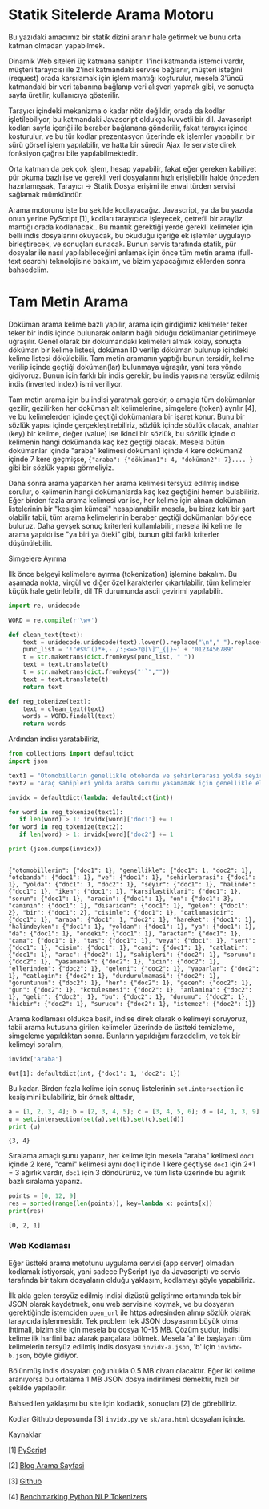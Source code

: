# Statik Sitelerde Arama Motoru

Bu yazıdaki amacımız bir statik dizini aranır hale getirmek ve bunu
orta katman olmadan yapabilmek.

Dinamik Web siteleri üç katmana sahiptir. 1'inci katmanda istemci
vardır, müşteri tarayıcısı ile 2'inci katmandaki servise bağlanır,
müşteri isteğini (request) orada karşılamak için işlem mantığı
koşturulur, mesela 3'üncü katmandaki bir veri tabanına bağlanıp veri
alışveri yapmak gibi, ve sonuçta sayfa üretilir, kullanıcıya
gösterilir.

Tarayıcı içindeki mekanizma o kadar nötr değildir, orada da kodlar
işletilebiliyor, bu katmandaki Javascript oldukça kuvvetli bir
dil. Javascript kodları sayfa içeriği ile beraber bağlanana
gönderilir, fakat tarayıcı içinde koşturulur, ve bu tür kodlar
prezentasyon üzerinde ek işlemler yapabilir, bir sürü görsel işlem
yapılabilir, ve hatta bir süredir Ajax ile serviste direk fonksiyon
çağrısı bile yapılabilmektedir.

Orta katman da pek çok işlem, hesap yapabilir, fakat eğer gereken
kabiliyet pür okuma bazlı ise ve gerekli veri dosyalarını hızlı
erişilebilir halde önceden hazırlamışsak, Tarayıcı -> Statik Dosya
erişimi ile envai türden servisi sağlamak mümkündür.

Arama motorunu işte bu şekilde kodlayacağız. Javascript, ya da bu
yazıda onun yerine PyScript [1], kodları tarayıcıda işleyecek,
çetrefil bir arayüz mantığı orada kodlanacak.. Bu mantık gerektiği
yerde gerekli kelimeler için belli indis dosyalarını okuyacak, bu
okuduğu içeriğe ek işlemler uygulayıp birleştirecek, ve sonuçları
sunacak. Bunun servis tarafında statik, pür dosyalar ile nasıl
yapılabileceğini anlamak için önce tüm metin arama (full-text search)
teknolojisine bakalım, ve bizim yapacağımız eklerden sonra bahsedelim.

# Tam Metin Arama

Doküman arama kelime bazlı yapılır, arama için girdiğimiz kelimeler
teker teker bir indis içinde bulunarak onların bağlı olduğu dokümanlar
getirilmeye uğraşılır. Genel olarak bir dokümandaki kelimeleri almak
kolay, sonuçta döküman bir kelime listesi, doküman ID verilip döküman
bulunup içindeki kelime listesi dökülebilir. Tam metin aramanın
yaptığı bunun tersidir, kelime verilip içinde geçtiği doküman(lar)
bulunmaya uğraşılır, yani ters yönde gidiyoruz. Bunun için farklı bir
indis gerekir, bu indis yapısına tersyüz edilmiş indis (inverted
index) ismi veriliyor.

Tam metin arama için bu indisi yaratmak gerekir, o amaçla tüm
dokümanlar gezilir, gezilirken her doküman alt kelimelerine, simgelere
(token) ayrılır [4], ve bu kelimelerden içinde geçtiği dokümanlara bir
işaret konur. Bunu bir sözlük yapısı içinde gerçekleştirebiliriz,
sözlük içinde sözlük olacak, anahtar (key) bir kelime, değer (value)
ise ikinci bir sözlük, bu sözlük içinde o kelimenin hangi dokümanda
kaç kez geçtiği olacak. Mesela bütün dokümanlar içinde "araba"
kelimesi doküman1 içinde 4 kere doküman2 içinde 7 kere geçmişse,
`{"araba": {"döküman1": 4, "doküman2": 7}.... }` gibi bir sözlük
yapısı görmeliyiz.

Daha sonra arama yaparken her arama kelimesi tersyüz edilmiş indise
sorulur, o kelimenin hangi dokümanlarda kaç kez geçtiğini hemen
bulabiliriz. Eğer birden fazla arama kelimesi var ise, her kelime için
alınan doküman listelerinin bir "kesişim kümesi" hesaplanabilir
mesela, bu biraz katı bir şart olabilir tabii, tüm arama kelimelerinin
beraber geçtiği dokümanları böylece buluruz. Daha gevşek sonuç
kriterleri kullanılabilir, mesela iki kelime ile arama yapıldı ise "ya
biri ya öteki" gibi, bunun gibi farklı kriterler düşünülebilir.

Simgelere Ayırma

İlk önce belgeyi kelimelere ayırma (tokenization) işlemine bakalım. Bu
aşamada nokta, virgül ve diğer özel karakterler çıkartılabilir, tüm kelimeler
küçük hale getirilebilir, dil TR durumunda ascii çevirimi yapılabilir.

```python
import re, unidecode

WORD = re.compile(r'\w+')

def clean_text(text):
    text = unidecode.unidecode(text).lower().replace("\n"," ").replace("\r"," ")
    punc_list = '!"#$%^()*+,-./:;<=>?@[\]^_{|}~' + '0123456789'
    t = str.maketrans(dict.fromkeys(punc_list, " "))
    text = text.translate(t)
    t = str.maketrans(dict.fromkeys("'`",""))
    text = text.translate(t)
    return text

def reg_tokenize(text):
    text = clean_text(text)
    words = WORD.findall(text)
    return words
```

Ardından indisı yaratabiliriz,

```python
from collections import defaultdict
import json

text1 = "Otomobillerin genellikle otobanda ve şehirlerarası yolda seyir halinde iken karşılaştıkları sorun aracın ön camının dışarıdan gelen bir cisimle çatlamasıdır. Araba hareket halindeyken yoldan ya da öndeki araçtan ön cama gelen taş veya sert bir cisim ön camı çatlatır"
text2 = "Araç sahipleri yolda araba sorunu yasamamak için genellikle ellerinden geleni yaparlar. Çatlağın durdurulmaması görüntünün her geçen gün kötüleşmesi anlamına gelir. Bu durumu hiçbir sürücü istemez."

invidx = defaultdict(lambda: defaultdict(int))

for word in reg_tokenize(text1):
   if len(word) > 1: invidx[word]['doc1'] += 1
for word in reg_tokenize(text2):
   if len(word) > 1: invidx[word]['doc2'] += 1

print (json.dumps(invidx)) 
```

```text

{"otomobillerin": {"doc1": 1}, "genellikle": {"doc1": 1, "doc2": 1},
"otobanda": {"doc1": 1}, "ve": {"doc1": 1}, "sehirlerarasi": {"doc1":
1}, "yolda": {"doc1": 1, "doc2": 1}, "seyir": {"doc1": 1}, "halinde":
{"doc1": 1}, "iken": {"doc1": 1}, "karsilastiklari": {"doc1": 1},
"sorun": {"doc1": 1}, "aracin": {"doc1": 1}, "on": {"doc1": 3},
"caminin": {"doc1": 1}, "disaridan": {"doc1": 1}, "gelen": {"doc1":
2}, "bir": {"doc1": 2}, "cisimle": {"doc1": 1}, "catlamasidir":
{"doc1": 1}, "araba": {"doc1": 1, "doc2": 1}, "hareket": {"doc1": 1},
"halindeyken": {"doc1": 1}, "yoldan": {"doc1": 1}, "ya": {"doc1": 1},
"da": {"doc1": 1}, "ondeki": {"doc1": 1}, "aractan": {"doc1": 1},
"cama": {"doc1": 1}, "tas": {"doc1": 1}, "veya": {"doc1": 1}, "sert":
{"doc1": 1}, "cisim": {"doc1": 1}, "cami": {"doc1": 1}, "catlatir":
{"doc1": 1}, "arac": {"doc2": 1}, "sahipleri": {"doc2": 1}, "sorunu":
{"doc2": 1}, "yasamamak": {"doc2": 1}, "icin": {"doc2": 1},
"ellerinden": {"doc2": 1}, "geleni": {"doc2": 1}, "yaparlar": {"doc2":
1}, "catlagin": {"doc2": 1}, "durdurulmamasi": {"doc2": 1},
"goruntunun": {"doc2": 1}, "her": {"doc2": 1}, "gecen": {"doc2": 1},
"gun": {"doc2": 1}, "kotulesmesi": {"doc2": 1}, "anlamina": {"doc2":
1}, "gelir": {"doc2": 1}, "bu": {"doc2": 1}, "durumu": {"doc2": 1},
"hicbir": {"doc2": 1}, "surucu": {"doc2": 1}, "istemez": {"doc2": 1}}

```

Arama kodlaması oldukca basit, indise direk olarak o kelimeyi
soruyoruz, tabii arama kutusuna girilen kelimeler üzerinde de üstteki
temizleme, simgeleme yapıldıktan sonra. Bunların yapıldığını
farzedelim, ve tek bir kelimeyi soralım,

```python
invidx['araba']
```

```text
Out[1]: defaultdict(int, {'doc1': 1, 'doc2': 1})
```

Bu kadar. Birden fazla kelime için sonuç listelerinin `set.intersection` ile
kesişimini bulabiliriz, bir örnek alttadır,

```python
a = [1, 2, 3, 4]; b = [2, 3, 4, 5]; c = [3, 4, 5, 6]; d = [4, 1, 3, 9]
u = set.intersection(set(a),set(b),set(c),set(d))
print (u)
```

```text
{3, 4}
```

Sıralama amaçlı şunu yaparız, her kelime için mesela "araba" kelimesi
`doc1` içinde 2 kere, "cami" kelimesi aynı doç1 içinde 1 kere geçtiyse
`doc1` için 2+1 = 3 ağırlık vardır, `doc1` için 3 döndürürüz, ve tüm
liste üzerinde bu ağırlık bazlı sıralama yaparız.

```python
points = [0, 12, 9]
res = sorted(range(len(points)), key=lambda x: points[x])
print(res)
```

```text
[0, 2, 1]
```

### Web Kodlaması

Eğer üstteki arama metotunu uygulama servisi (app server) olmadan
kodlamak istiyorsak, yani sadece PyScript (ya da Javascript) ve servis
tarafında bir takım dosyaların olduğu yaklaşım, kodlamayı şöyle
yapabiliriz.

İlk akla gelen tersyüz edilmiş indisi dizüstü geliştirme ortamında tek
bir JSON olarak kaydetmek, onu web servisine koymak, ve bu dosyanın
gerektiğinde istemciden `open_url` ile https adresinden alınıp sözlük
olarak tarayıcıda işlenmesidir. Tek problem tek JSON dosyasının büyük
olma ihtimali, bizim site için mesela bu dosya 10-15 MB. Çözüm şudur,
indisi kelime ilk harfini baz alarak parçalara bölmek. Mesela 'a' ile
başlayan tüm kelimelerin tersyüz edilmiş indis dosyası
`invidx-a.json`, 'b' için `invidx-b.json`, böyle gidiyor.

Bölünmüş indis dosyaları çoğunlukla 0.5 MB civarı olacaktır. Eğer iki
kelime aranıyorsa bu ortalama 1 MB JSON dosya indirilmesi demektir,
hızlı bir şekilde yapılabilir.

Bahsedilen yaklaşımı bu site için kodladık, sonuçları [2]'de görebiliriz.

Kodlar Github deposunda [3] `invidx.py` ve `sk/ara.html` dosyaları
içinde.


Kaynaklar

[1] <a href="pyscript.html">PyScript</a>

[2] <a href="../../ara.html">Blog Arama Sayfasi</a>

[3] <a href="https://github.com/burakbayramli/classnotes">Github</a>

[4] <a href="https://towardsdatascience.com/benchmarking-python-nlp-tokenizers-3ac4735100c5">Benchmarking Python NLP Tokenizers</a>

